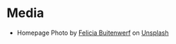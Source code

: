# Media
- <span>Homepage Photo by <a href="https://unsplash.com/@iamfelicia?utm_source=unsplash&amp;utm_medium=referral&amp;utm_content=creditCopyText">Felicia Buitenwerf</a> on <a href="https://unsplash.com/s/photos/quotes?utm_source=unsplash&amp;utm_medium=referral&amp;utm_content=creditCopyText">Unsplash</a></span>